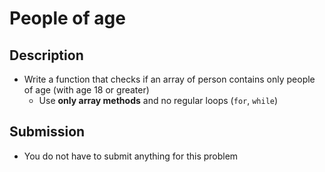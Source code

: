 # People of age

## Description
- Write a function that checks if an array of person contains only people of age (with age 18 or greater)
  - Use **only array methods** and no regular loops (`for`, `while`)

## Submission
- You do not have to submit anything for this problem
